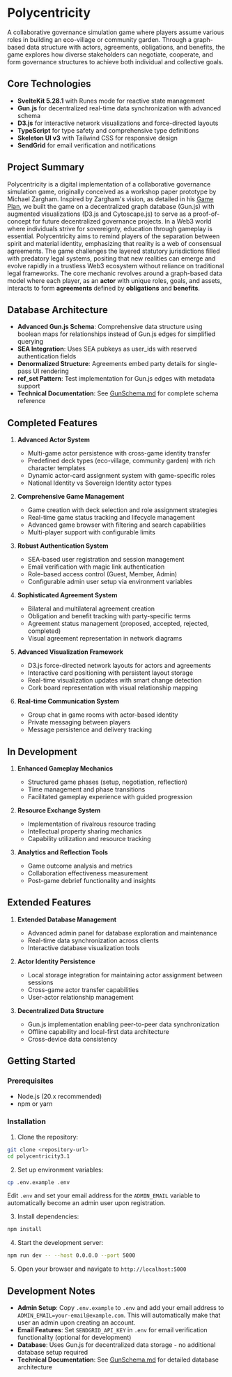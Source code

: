 # Polycentricity

A collaborative governance simulation game where players assume various roles in building an eco-village or community garden. Through a graph-based data structure with actors, agreements, obligations, and benefits, the game explores how diverse stakeholders can negotiate, cooperate, and form governance structures to achieve both individual and collective goals.

## Core Technologies

- **SvelteKit 5.28.1** with Runes mode for reactive state management
- **Gun.js** for decentralized real-time data synchronization with advanced schema
- **D3.js** for interactive network visualizations and force-directed layouts
- **TypeScript** for type safety and comprehensive type definitions
- **Skeleton UI v3** with Tailwind CSS for responsive design
- **SendGrid** for email verification and notifications

## Project Summary

Polycentricity is a digital implementation of a collaborative governance simulation game, originally conceived as a workshop paper prototype by Michael Zargham. Inspired by Zargham's vision, as detailed in his [Game Plan](https://hackmd.io/o0XyDD6tRKawnIdpRQqrmw), we built the game on a decentralized graph database (Gun.js) with augmented visualizations (D3.js and Cytoscape.js) to serve as a proof-of-concept for future decentralized governance projects. In a Web3 world where individuals strive for sovereignty, education through gameplay is essential. Polycentricity aims to remind players of the separation between spirit and material identity, emphasizing that reality is a web of consensual agreements. The game challenges the layered statutory jurisdictions filled with predatory legal systems, positing that new realities can emerge and evolve rapidly in a trustless Web3 ecosystem without reliance on traditional legal frameworks. The core mechanic revolves around a graph-based data model where each player, as an **actor** with unique roles, goals, and assets, interacts to form **agreements** defined by **obligations** and **benefits**.

## Database Architecture

- **Advanced Gun.js Schema**: Comprehensive data structure using boolean maps for relationships instead of Gun.js edges for simplified querying
- **SEA Integration**: Uses SEA pubkeys as user_ids with reserved authentication fields
- **Denormalized Structure**: Agreements embed party details for single-pass UI rendering
- **ref_set Pattern**: Test implementation for Gun.js edges with metadata support
- **Technical Documentation**: See [GunSchema.md](GunSchema.md) for complete schema reference

## Completed Features

1. **Advanced Actor System** 
   - Multi-game actor persistence with cross-game identity transfer
   - Predefined deck types (eco-village, community garden) with rich character templates
   - Dynamic actor-card assignment system with game-specific roles
   - National Identity vs Sovereign Identity actor types

2. **Comprehensive Game Management**
   - Game creation with deck selection and role assignment strategies
   - Real-time game status tracking and lifecycle management
   - Advanced game browser with filtering and search capabilities
   - Multi-player support with configurable limits

3. **Robust Authentication System**
   - SEA-based user registration and session management
   - Email verification with magic link authentication
   - Role-based access control (Guest, Member, Admin)
   - Configurable admin user setup via environment variables

4. **Sophisticated Agreement System**
   - Bilateral and multilateral agreement creation
   - Obligation and benefit tracking with party-specific terms
   - Agreement status management (proposed, accepted, rejected, completed)
   - Visual agreement representation in network diagrams

5. **Advanced Visualization Framework**
   - D3.js force-directed network layouts for actors and agreements
   - Interactive card positioning with persistent layout storage
   - Real-time visualization updates with smart change detection
   - Cork board representation with visual relationship mapping

6. **Real-time Communication System**
   - Group chat in game rooms with actor-based identity
   - Private messaging between players
   - Message persistence and delivery tracking

## In Development

1. **Enhanced Gameplay Mechanics**
   - Structured game phases (setup, negotiation, reflection)
   - Time management and phase transitions
   - Facilitated gameplay experience with guided progression

2. **Resource Exchange System**
   - Implementation of rivalrous resource trading
   - Intellectual property sharing mechanics
   - Capability utilization and resource tracking

3. **Analytics and Reflection Tools**
   - Game outcome analysis and metrics
   - Collaboration effectiveness measurement
   - Post-game debrief functionality and insights

## Extended Features

1. **Extended Database Management**
   - Advanced admin panel for database exploration and maintenance
   - Real-time data synchronization across clients
   - Interactive database visualization tools

2. **Actor Identity Persistence**
   - Local storage integration for maintaining actor assignment between sessions
   - Cross-game actor transfer capabilities
   - User-actor relationship management

3. **Decentralized Data Structure**
   - Gun.js implementation enabling peer-to-peer data synchronization
   - Offline capability and local-first data architecture
   - Cross-device data consistency

## Getting Started

### Prerequisites

- Node.js (20.x recommended)
- npm or yarn

### Installation

1. Clone the repository:
```bash
git clone <repository-url>
cd polycentricity3.1
```

2. Set up environment variables:
```bash
cp .env.example .env
```
Edit `.env` and set your email address for the `ADMIN_EMAIL` variable to automatically become an admin user upon registration.

3. Install dependencies:
```bash
npm install
```

4. Start the development server:
```bash
npm run dev -- --host 0.0.0.0 --port 5000
```

5. Open your browser and navigate to `http://localhost:5000`

## Development Notes

- **Admin Setup**: Copy `.env.example` to `.env` and add your email address to `ADMIN_EMAIL=your-email@example.com`. This will automatically make that user an admin upon creating an account.
- **Email Features**: Set `SENDGRID_API_KEY` in `.env` for email verification functionality (optional for development)
- **Database**: Uses Gun.js for decentralized data storage - no additional database setup required
- **Technical Documentation**: See [GunSchema.md](GunSchema.md) for detailed database architecture